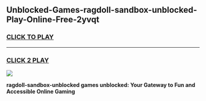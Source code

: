
## Unblocked-Games-ragdoll-sandbox-unblocked-Play-Online-Free-2yvqt
<h3>
<a href="https://premium76.site?title=ragdoll-sandbox-unblocked&ref=26A">CLICK TO PLAY</a></h3>
<hr>

<h3>
<a href="https://premium76.site?title=ragdoll-sandbox-unblocked&ref=26A">CLICK 2 PLAY</a>
  
</h3>

<a href="https://premium76.site?title=ragdoll-sandbox-unblocked&ref=26A"><img src="https://clearcache.store/games.png"></a>


**ragdoll-sandbox-unblocked games unblocked: Your Gateway to Fun and Accessible Online Gaming**
